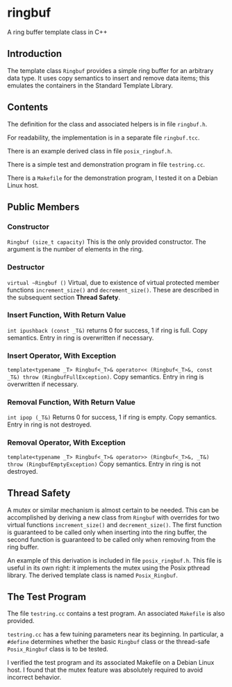 # ringbuf
A ring buffer template class in C++
## Introduction
The template class `Ringbuf` provides a simple ring buffer for an arbitrary data type. It uses copy semantics to insert and remove data items; this emulates the containers in the Standard Template Library.
## Contents
The definition for the class and associated helpers is in file `ringbuf.h`.

For readability, the implementation is in a separate file `ringbuf.tcc`.

There is an example derived class in file `posix_ringbuf.h`.

There is a simple test and demonstration program in file `testring.cc`.

There is a `Makefile` for the demonstration program, I tested it on a Debian Linux host.
## Public Members
### Constructor
`Ringbuf (size_t capacity)` This is the only provided constructor. The argument is the number of elements in the ring.
### Destructor
`virtual ~Ringbuf ()` Virtual, due to existence of virtual protected member functions `increment_size()` and `decrement_size()`. These are described in the subsequent section **Thread Safety**.
### Insert Function, With Return Value
`int ipushback (const _T&)` returns 0 for success, 1 if ring is full. Copy semantics. Entry in ring is overwritten if necessary.
### Insert Operator, With Exception
`template<typename _T>
Ringbuf<_T>& operator<< (Ringbuf<_T>&, const _T&) throw (RingbufFullException)`. Copy semantics. Entry in ring is overwritten if necessary.
### Removal Function, With Return Value
`int ipop (_T&)` Returns 0 for success, 1 if ring is empty. Copy semantics. Entry in ring is not destroyed.
### Removal Operator, With Exception
`template<typename _T>
Ringbuf<_T>& operator>> (Ringbuf<_T>&, _T&) throw (RingbufEmptyException)` Copy semantics. Entry in ring is not destroyed.
## Thread Safety
A mutex or similar mechanism is almost certain to be needed. This can be accomplished by deriving a new class from `Ringbuf` with overrides for two virtual functions `increment_size()` and `decrement_size()`. The first function is guaranteed to be called only when inserting into the ring buffer, the second function is guaranteed to be called only when removing from the ring buffer.

An example of this derivation is included in file `posix_ringbuf.h`. This file is useful in its own right: it implements the mutex using the Posix pthread library. The derived template class is named `Posix_Ringbuf`.
## The Test Program
The file `testring.cc` contains a test program. An associated `Makefile` is also provided.

`testring.cc` has a few tuining parameters near its beginning. In particular, a `#define` determines whether the basic `Ringbuf` class or the thread-safe `Posix_Ringbuf` class is to be tested.

I verified the test program and its associated Makefile on a Debian Linux host. I found that the mutex feature was absolutely required to avoid incorrect behavior.
